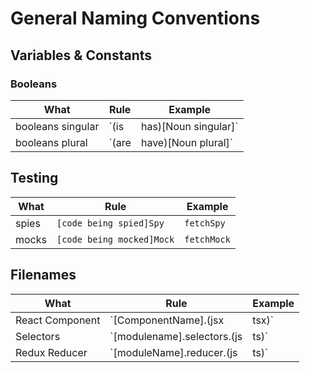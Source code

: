 # General Naming Conventions

## Variables & Constants

### Booleans

| What | Rule | Example |
| ---- | ---- | ------- |
| booleans singular | `(is|has)[Noun singular]` | `isActive`, `areActive` |
| booleans plural   | `(are|have)[Noun plural]` | `hasFreeItem`, `haveDiscounts` |

## Testing

| What | Rule | Example |
| ---- | ---- | ------- |
| spies | `[code being spied]Spy` | `fetchSpy` |
| mocks | `[code being mocked]Mock` | `fetchMock` |

## Filenames

| What | Rule | Example |
| ---- | ---- | ------- |
| React Component | `[ComponentName].(jsx|tsx)` | `Avatar.jsx`, `NavMenu.tsx` |
| Selectors | `[modulename].selectors.(js|ts)` | `cart.selectors.js`|
| Redux Reducer | `[moduleName].reducer.(js|ts)` | `cart.reducer.js` |
